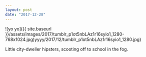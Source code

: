 ```yaml
---
layout: post
date: "2017-12-28"
---
```


![yo yo]({{ site.baseurl }}/assets/images/2017/tumblr_p1ot5nbLAz1r16syio1_1280-768x1024.jpg)yyyy/2017/12/tumblr_p1ot5nbLAz1r16syio1_1280.jpg)

Little city-dweller hipsters, scooting off to school in the fog.
